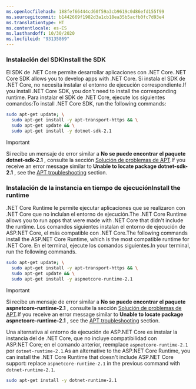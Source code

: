 ```yaml
---
ms.openlocfilehash: 188fef66444cd60f59a3cb9619c0d86efd155f99
ms.sourcegitcommit: b1442669f1982d3a1cb18ea35b5acfb0fc7d93e4
ms.translationtype: HT
ms.contentlocale: es-ES
ms.lasthandoff: 10/30/2020
ms.locfileid: "93135869"
---
```


### <a name="install-the-sdk"></a><span data-ttu-id="abf99-101">Instalación del SDK</span><span class="sxs-lookup"><span data-stu-id="abf99-101">Install the SDK</span></span>

<span data-ttu-id="abf99-102">El SDK de .NET Core permite desarrollar aplicaciones con .NET Core.</span><span class="sxs-lookup"><span data-stu-id="abf99-102">.NET Core SDK allows you to develop apps with .NET Core.</span></span> <span data-ttu-id="abf99-103">Si instala el SDK de .NET Core, no necesita instalar el entorno de ejecución correspondiente.</span><span class="sxs-lookup"><span data-stu-id="abf99-103">If you install .NET Core SDK, you don't need to install the corresponding runtime.</span></span> <span data-ttu-id="abf99-104">Para instalar el SDK de .NET Core, ejecute los siguientes comandos:</span><span class="sxs-lookup"><span data-stu-id="abf99-104">To install .NET Core SDK, run the following commands:</span></span>

```bash
sudo apt-get update; \
  sudo apt-get install -y apt-transport-https && \
  sudo apt-get update && \
  sudo apt-get install -y dotnet-sdk-2.1
```

> [!IMPORTANT]
> <span data-ttu-id="abf99-105">Si recibe un mensaje de error similar a **No se puede encontrar el paquete dotnet-sdk-2.1** , consulte la sección [Solución de problemas de APT](#apt-troubleshooting).</span><span class="sxs-lookup"><span data-stu-id="abf99-105">If you receive an error message similar to **Unable to locate package dotnet-sdk-2.1** , see the [APT troubleshooting](#apt-troubleshooting) section.</span></span>

### <a name="install-the-runtime"></a><span data-ttu-id="abf99-106">Instalación de la instancia en tiempo de ejecución</span><span class="sxs-lookup"><span data-stu-id="abf99-106">Install the runtime</span></span>

<span data-ttu-id="abf99-107">.NET Core Runtime le permite ejecutar aplicaciones que se realizaron con .NET Core que no incluían el entorno de ejecución.</span><span class="sxs-lookup"><span data-stu-id="abf99-107">The .NET Core Runtime allows you to run apps that were made with .NET Core that didn't include the runtime.</span></span> <span data-ttu-id="abf99-108">Los comandos siguientes instalan el entorno de ejecución de ASP.NET Core, el más compatible con .NET Core.</span><span class="sxs-lookup"><span data-stu-id="abf99-108">The following commands install the ASP.NET Core Runtime, which is the most compatible runtime for .NET Core.</span></span> <span data-ttu-id="abf99-109">En el terminal, ejecute los comandos siguientes.</span><span class="sxs-lookup"><span data-stu-id="abf99-109">In your terminal, run the following commands.</span></span>

```bash
sudo apt-get update; \
  sudo apt-get install -y apt-transport-https && \
  sudo apt-get update && \
  sudo apt-get install -y aspnetcore-runtime-2.1
```

> [!IMPORTANT]
> <span data-ttu-id="abf99-110">Si recibe un mensaje de error similar a **No se puede encontrar el paquete aspnetcore-runtime-2.1** , consulte la sección [Solución de problemas de APT](#apt-troubleshooting).</span><span class="sxs-lookup"><span data-stu-id="abf99-110">If you receive an error message similar to **Unable to locate package aspnetcore-runtime-2.1** , see the [APT troubleshooting](#apt-troubleshooting) section.</span></span>

<span data-ttu-id="abf99-111">Una alternativa al entorno de ejecución de ASP.NET Core es instalar la instancia del de .NET Core, que no incluye compatibilidad con ASP.NET Core; en el comando anterior, reemplace `aspnetcore-runtime-2.1` por `dotnet-runtime-2.1`.</span><span class="sxs-lookup"><span data-stu-id="abf99-111">As an alternative to the ASP.NET Core Runtime, you can install the .NET Core Runtime that doesn't include ASP.NET Core support: replace `aspnetcore-runtime-2.1` in the previous command with `dotnet-runtime-2.1`.</span></span>

```bash
sudo apt-get install -y dotnet-runtime-2.1
```
